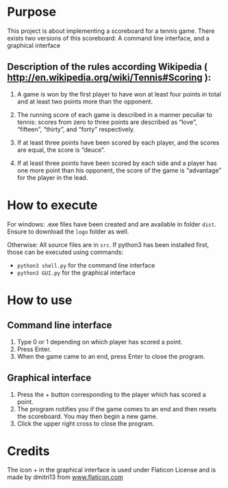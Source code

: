 # Purpose
This project is about implementing a scoreboard for a tennis game.
There exists two versions of this scoreboard: A command line interface, and a graphical interface

## Description of the rules according Wikipedia ( http://en.wikipedia.org/wiki/Tennis#Scoring ):

1. A game is won by the first player to have won at least four points in total and at least two points more than the opponent.

2. The running score of each game is described in a manner peculiar to tennis: scores from zero to three points are described as “love”, “fifteen”, “thirty”, and “forty” respectively.

3. If at least three points have been scored by each player, and the scores are equal, the score is “deuce”.

4. If at least three points have been scored by each side and a player has one more point than his opponent, the score of the game is “advantage” for the player in the lead.

# How to execute
For windows: .exe files have been created and are available in folder `dist`. Ensure to download the `logo` folder as well.

Otherwise: All source files are in `src`. If python3 has been installed first, those can be executed using commands:
* `python3 shell.py` for the command line interface
* `python3 GUI.py` for the graphical interface

# How to use
## Command line interface
1. Type 0 or 1 depending on which player has scored a point.
2. Press Enter.
3. When the game came to an end, press Enter to close the program.

## Graphical interface
1. Press the + button corresponding to the player which has scored a point.
2. The program notifies you if the game comes to an end and then resets the scoreboard. You may then begin a new game.
3. Click the upper right cross to close the program.
# Credits
The icon + in the graphical interface is used under Flaticon License and is made by dmitri13 from www.flaticon.com
